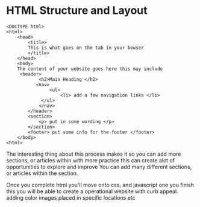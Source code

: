# HTML Structure and Layout 

    <DOCTYPE html>
    <html>
        <head>
            <title>
            This is what goes on the tab in your bowser
            </title>
        </head>
        <body>
        The content of your website goes here this may include
         <header>
                <h2>Main Heading </h2>
               <nav>
                    <ul>
                        <li> add a few navigation links </li>
                 </ul>
                </nav>
            </header>
            <section>
                <p> put in some wording </p>
            </section>
            <footer> put some info for the footer </footer>
        </body>
    <html>

 The interesting thing about this process makes it so you can add more sections, or articles within with more practice this can create alot of opportunities to explore and improve You can add many different sections, or articles within the section.
 
 Once you complete html you'll move onto css, and javascript one you finish this you will be able to create a operational website with curb appeal.
adding color
images placed in specific locations 
etc
